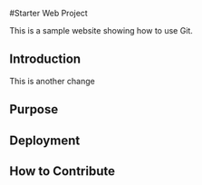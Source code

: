 #Starter Web Project

This is a sample website showing how to use Git.

## Introduction

This is another change

## Purpose

## Deployment

## How to Contribute